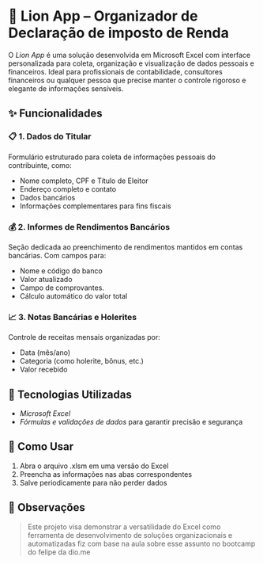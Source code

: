 # 🦁 Lion App – Organizador de Declaração de imposto de Renda

O *Lion App* é uma solução desenvolvida em Microsoft Excel com interface personalizada para coleta, organização e visualização de dados pessoais e financeiros. Ideal para profissionais de contabilidade, consultores financeiros ou qualquer pessoa que precise manter o controle rigoroso e elegante de informações sensíveis.

## ✨ Funcionalidades

### 📋 1. Dados do Titular
Formulário estruturado para coleta de informações pessoais do contribuinte, como:
- Nome completo, CPF e Título de Eleitor
- Endereço completo e contato
- Dados bancários
- Informações complementares para fins fiscais

### 💰 2. Informes de Rendimentos Bancários
Seção dedicada ao preenchimento de rendimentos mantidos em contas bancárias. Com campos para:
- Nome e código do banco
- Valor atualizado
- Campo de comprovantes.
- Cálculo automático do valor total

### 📈 3. Notas Bancárias e Holerites
Controle de receitas mensais organizadas por:
- Data (mês/ano)
- Categoria (como holerite, bônus, etc.)
- Valor recebido

## 🧰 Tecnologias Utilizadas
- *Microsoft Excel*
- *Fórmulas e validações de dados* para garantir precisão e segurança

## 🚀 Como Usar
1. Abra o arquivo .xlsm em uma versão do Excel
2. Preencha as informações nas abas correspondentes
4. Salve periodicamente para não perder dados

## 📌 Observações
> Este projeto visa demonstrar a versatilidade do Excel como ferramenta de desenvolvimento de soluções organizacionais e automatizadas fiz com base na aula sobre esse assunto no bootcamp do felipe da dio.me
